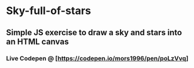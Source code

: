 # Sky-full-of-stars

## Simple JS exercise to draw a sky and stars into an HTML canvas

### Live Codepen @ [https://codepen.io/mors1996/pen/poLzVvq]
